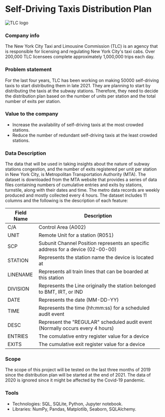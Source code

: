 # Self-Driving Taxis Distribution Plan
![TLC logo](https://user-images.githubusercontent.com/87195262/134807871-6389592c-65f6-4fda-81be-86e3923bf1d9.png)
### Company info
The New York City Taxi and Limousine Commission (TLC) is an agency that is responsible for licensing and regulating New York City's taxi cabs. Over 200,000 TLC licensees complete approximately 1,000,000 trips each day.

### Problem statement
For the last four years, TLC has been working on making 50000 self-driving taxis to start distributing them in late 2021. They are planning to start by distributing the taxis at the subway stations. Therefore, they need to decide the distribution plan based on the number of units per station and the total number of exits per station.

### Value to the company
* Increase the availability of self-driving taxis at the most crowded stations.
* Reduce the number of redundant self-driving taxis at the least crowded stations.

### Data Description
The data that will be used in taking insights about the nature of subway stations congestion, and the number of exits registered per unit per station in New York City, is Metropolitan Transportation Authority (MTA). The dataset is downloaded from the MTA website that provides a series of data files containing numbers of cumulative entries and exits by stations, turnstile, along with their dates and time. The metro data records are weekly produced and mostly collected every 4 hours.
The dataset includes 11 columns and the following is the description of each feature:

| Field Name | Description                                                                     |
|------------|---------------------------------------------------------------------------------|
| C/A        | Control Area (A002)                                                             |
| UNIT       | Remote Unit for a station (R051)                                                |
| SCP        | Subunit Channel Position represents an specific address for a device (02-00-00) |
| STATION    | Represents the station name the device is located at                            |
| LINENAME   | Represents all train lines that can be boarded at this station                  |
| DIVISION   | Represents the Line originally the station belonged to BMT, IRT, or IND         |
| DATE       | Represents the date (MM-DD-YY)                                                  |
| TIME       | Represents the time (hh:mm:ss) for a scheduled audit event                      |
| DESC       | Represent the "REGULAR" scheduled audit event (Normally occurs every 4 hours)   |
| ENTRIES    | The comulative entry register value for a device                                |
| EXITS      | The cumulative exit register value for a device                                 |

### Scope
The scope of this project will be tested on the last three months of 2019 since the distribution plan will be started at the end of 2021. The data of 2020 is ignored since it might be affected by the Covid-19 pandemic.

### Tools
* Technologies: SQL, SQLite, Python, Jupyter notebook.
* Libraries: NumPy, Pandas, Matplotlib, Seaborn, SQLAlchemy.
